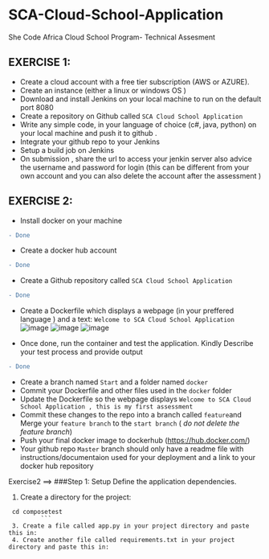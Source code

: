 # SCA-Cloud-School-Application
She Code Africa Cloud School Program- Technical Assesment


## EXERCISE 1:
- Create  a cloud account with a free tier subscription (AWS or AZURE).
 - Create an instance (either  a linux  or windows OS )	
 - Download and install Jenkins on your local machine to run on the default port 8080
 - Create a repository on Github called ``SCA Cloud School Application``
 - Write any simple code, in your  language of choice (c#, java,  python) on your local machine and push it to github .
 - Integrate  your github repo to your Jenkins 
 - Setup a  build job on Jenkins 
 - On submission , share the url to access your jenkin  server also advice   the   username and  password  for login (this can be different  from  your own account and you can also delete the account after the assessment )

## EXERCISE 2:
- Install docker on your machine 
```diff
- Done
```

- Create a docker hub account
```diff
- Done
```

- Create a Github repository called `SCA Cloud School Application`
```diff
- Done
```

- Create a Dockerfile which displays a webpage (in your preffered language ) and a text: ``Welcome to SCA Cloud School Application``
![image](https://user-images.githubusercontent.com/78828566/161797124-583ff6ab-df66-4dde-b2b9-b2749074b31f.png)
![image](https://user-images.githubusercontent.com/78828566/161800321-22fe53e5-2b11-40cc-923e-59760516eb29.png)
![image](https://user-images.githubusercontent.com/78828566/161811461-9cfe4480-cee2-4a2f-a545-58e353784ac1.png)


- Once done, run the container and test the application. Kindly Describe your test process and provide output
```diff
- Done
```

- Create a branch named ``Start`` and a folder named ``docker``
- Commit your Dockerfile and other files used in the ``docker`` folder
- Update the Dockerfile so the webpage displays ``Welcome to SCA Cloud School Application , this is my first assessment``
- Commit these changes to the repo into a branch called ``feature``and Merge your ``feature branch`` to the ``start branch`` ( _do not delete the feature branch_)
- Push your final docker image to dockerhub (https://hub.docker.com/)
- Your github repo ``Master`` branch should only have a readme file with instructions/documentaion used for your deployment and a link to your docker hub repository



Exercise2 ==>
###Step 1: Setup
Define the application dependencies.
 1. Create a directory for the project:
``` mkdir composetest
 cd composetest
         ```
 3. Create a file called app.py in your project directory and paste this in:
 4. Create another file called requirements.txt in your project directory and paste this in:

